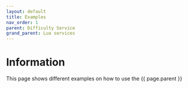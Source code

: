 ```yaml
---
layout: default
title: Examples 
nav_order: 1
parent: Difficulty Service
grand_parent: Lua services
---
```


# Information

This page shows different examples on how to use the {{ page.parent }}